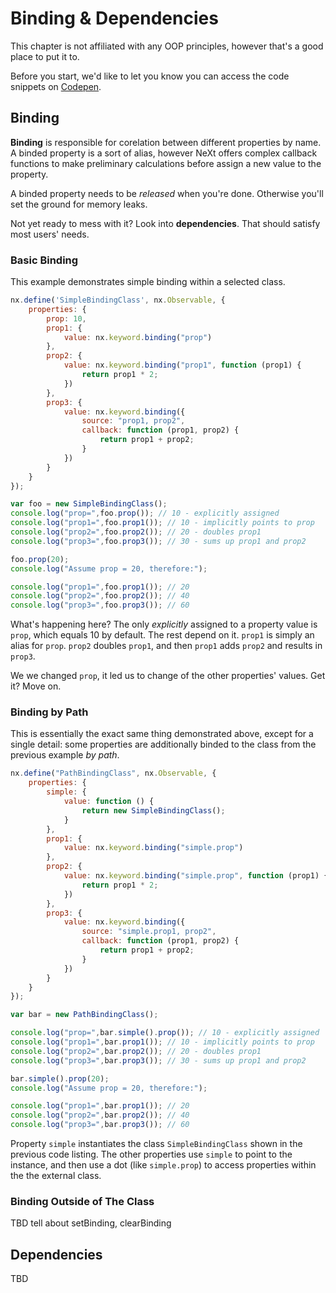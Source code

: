 # Binding & Dependencies
This chapter is not affiliated with any OOP principles, however that's a good place to put it to.

Before you start, we'd like to let you know you can access the code snippets on [Codepen](http://codepen.io/NEXTSUPPORT/pen/LREvRg).

## Binding
**Binding** is responsible for corelation between different properties by name. A binded property is a sort of alias, however NeXt offers complex callback functions to make preliminary calculations before assign a new value to the property.

A binded property needs to be *released* when you're done. Otherwise you'll set the ground for memory leaks. 

Not yet ready to mess with it? Look into **dependencies**. That should satisfy most users' needs.

### Basic Binding
This example demonstrates simple binding within a selected class. 

```JavaScript
nx.define('SimpleBindingClass', nx.Observable, {
    properties: {
        prop: 10,
        prop1: {
            value: nx.keyword.binding("prop")
        },
        prop2: {
            value: nx.keyword.binding("prop1", function (prop1) {
                return prop1 * 2;
            })
        },
        prop3: {
            value: nx.keyword.binding({
                source: "prop1, prop2",
                callback: function (prop1, prop2) {
                    return prop1 + prop2;
                }
            })
        }
    }
});

var foo = new SimpleBindingClass();
console.log("prop=",foo.prop()); // 10 - explicitly assigned
console.log("prop1=",foo.prop1()); // 10 - implicitly points to prop
console.log("prop2=",foo.prop2()); // 20 - doubles prop1
console.log("prop3=",foo.prop3()); // 30 - sums up prop1 and prop2

foo.prop(20);
console.log("Assume prop = 20, therefore:");

console.log("prop1=",foo.prop1()); // 20
console.log("prop2=",foo.prop2()); // 40
console.log("prop3=",foo.prop3()); // 60
```

What's happening here? The only *explicitly* assigned to a property value is ```prop```, which equals 10 by default. The rest depend on it. ```prop1``` is simply an alias for ```prop```. ```prop2``` doubles ```prop1```, and then ```prop1``` adds ```prop2``` and results in ```prop3```.

We we changed ```prop```, it led us to change of the other properties' values. Get it? Move on.

### Binding by Path
This is essentially the exact same thing demonstrated above, except for a single detail: some properties are additionally binded to the class from the previous example *by path*.

```JavaScript
nx.define("PathBindingClass", nx.Observable, {
    properties: {
        simple: {
            value: function () {
                return new SimpleBindingClass();
            }
        },
        prop1: {
            value: nx.keyword.binding("simple.prop")
        },
        prop2: {
            value: nx.keyword.binding("simple.prop", function (prop1) {
                return prop1 * 2;
            })
        },
        prop3: {
            value: nx.keyword.binding({
                source: "simple.prop1, prop2",
                callback: function (prop1, prop2) {
                    return prop1 + prop2;
                }
            })
        }
    }
});

var bar = new PathBindingClass();

console.log("prop=",bar.simple().prop()); // 10 - explicitly assigned
console.log("prop1=",bar.prop1()); // 10 - implicitly points to prop
console.log("prop2=",bar.prop2()); // 20 - doubles prop1
console.log("prop3=",bar.prop3()); // 30 - sums up prop1 and prop2

bar.simple().prop(20);
console.log("Assume prop = 20, therefore:");

console.log("prop1=",bar.prop1()); // 20
console.log("prop2=",bar.prop2()); // 40
console.log("prop3=",bar.prop3()); // 60
```

Property ```simple``` instantiates the class ```SimpleBindingClass``` shown in the previous code listing. The other properties use ```simple``` to point to the instance, and then use a dot (like ```simple.prop```) to access properties within the the external class.

### Binding Outside of The Class
TBD
tell about setBinding, clearBinding

## Dependencies
TBD